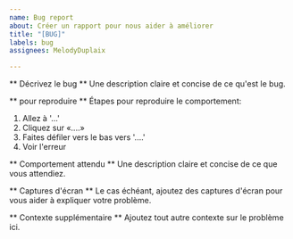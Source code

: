 ```yaml
---
name: Bug report
about: Créer un rapport pour nous aider à améliorer
title: "[BUG]"
labels: bug
assignees: MelodyDuplaix

---
```


** Décrivez le bug **
Une description claire et concise de ce qu'est le bug.

** pour reproduire **
Étapes pour reproduire le comportement:
1. Allez à '...'
2. Cliquez sur «....»
3. Faites défiler vers le bas vers '....'
4. Voir l'erreur

** Comportement attendu **
Une description claire et concise de ce que vous attendiez.

** Captures d'écran **
Le cas échéant, ajoutez des captures d'écran pour vous aider à expliquer votre problème.

** Contexte supplémentaire **
Ajoutez tout autre contexte sur le problème ici.
